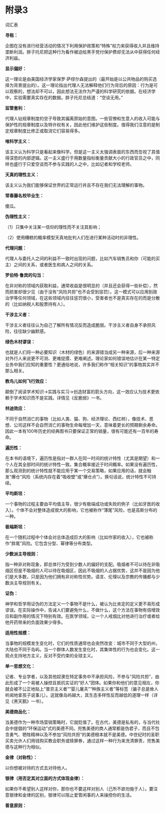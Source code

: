 #  附录3   
词汇表

**寻租：**

企图在没有进行经营活动的情况下利用保护政策和“特殊”权力来获得收入并且维持垄断利润。胖子托尼把这种行为看作被迫给黑手党付保护费却无法从中获得任何经济利益。

**显示偏好：**

这一理论是由美国经济学家保罗·萨缪尔森提出的（最开始是以公共物品的购买选择为背景提出的）。这一理论指出代理人无法解释他们行为背后的原因：行为是可以观察的，想法却不可以，因此想法无法作为严谨的科学研究的依据。在经济学中，实验需要真实存在的数据。胖子托尼总结道：“空谈无用。”

**监管套利：**

代理人钻规章制度的空子导致其偏离原始的意图。一些官僚和生意人的收入可能与保护性的规章制度以及特许权有关，因此他们维护这些制度。值得我们注意的是制定规章制度比修正或取消它们容易得多。

**唯科学主义：**

该主义认为科学只是看起来像科学。但是这一主义太强调表面的东西而忽视了其值得深思的内部逻辑。这一主义盛行于用数量指标衡量贡献大小的行政官员之中，同样也盛行于只爱空谈而不参与实践的人之中，比如记者和学校老师。

**天真的理性主义：**

该主义认为我们能够保证世界的正常运行并且不存在我们无法理解的事物。

**常春藤名校毕业生：**

傻瓜。

**伪理性主义：**

（1）只集中关注某一信仰的理性而不关注其影响；

（2）使用糟糕的概率模型天真地批判人们在进行某种活动时的非理性。

**代理问题：**

代理人与委托人之间的利益不一致时出现的问题，比如汽车销售员和你（可能的买主）之间的关系，或者医生和病人之间的关系。

**罗伯特·鲁宾的勾当：**

在非对称的领域内获取利益，通常收益是很明显的（并且还会获得一些补偿），然而损害却很少见（由于没有“风险共担”也不会受到惩罚）。这一模式可以应用到政治学等任何领域，在这些领域内往往惩罚很小，受害者也不是真实存在的而是分散的（比如纳税人和股票持有人）。

**干涉主义者：**

干涉主义者往往认为自己了解所有情况反而造成脆弱。干涉主义者自身不承担风险，往往缺少幽默感。

**绿色木材谬误：**

也就是人们将一种必要知识（木材的绿色）的来源错当成另一种来源，后一种来源对外行人来说更不可测、更难捉摸、更难阐述。理论家如何错误地估计在某一特定业务中我们应知的重要性？更通俗地说，许多我们称作“相关知识”的事物其实并不那么相关。

**教鸟儿如何飞行效应：**

颠倒了阅读学术知识→实践与实习→创造财富的箭头方向，这一效应认为技术更依赖于学术知识而不是实践。详情见《反脆弱》一书。

**林迪效应：**

不同于自然消亡的事物（比如人类、猫、狗、经济理论、西红柿），像技术、思想、公司这样不会自然消亡的事物生命每增加一天，意味着更长的预期剩余寿命。因此一本有100年历史的经典图书只要保证正常的销量，很有可能还有一百年的寿命。

**遍历性：**

在本书的语境下，遍历性是指对一群人在同一时间的统计特性（尤其是期望）和一个人在其全部时间的统计特性一致。集合概率接近于时间概率。如果没有遍历性，那么观测到的统计特性就不能应用于某一个交易策略，如果应用的话，就会触发“爆仓”风险（系统内存在着“吸收壁”或“爆仓点”）。换句话说，统计特性不可持续。

**平均斯坦：**

一个事物的过程主要由平均值主导，很少有极端成功或失败的例子（比如牙医的收入）。个体不会对整体造成很大的影响，它也被称作“薄尾”风险，也是高斯分布的一种。

**极端斯坦：**

在一个随机过程中个体会对总体造成巨大的影响（比如作家的收入），它也被称作“胖尾”风险。它包含分型、幂律等分布类型。

**少数派主导规则：**

指一种非对称现象，即总体行为受到少数人的偏好的支配。吸烟者不可以待在非吸烟区但是不吸烟的人可以待在吸烟区，因此不吸烟的人占据优势，这并不是因为他们是大多数，只是因为他们拥有非对称性优势。语言、伦理以及宗教的传播都与少数派主导规则有关。

**证伪：**

神学和哲学用证伪的方法定义一个事物不是什么，被认为比肯定的定义更不易形成谬误。在实际操作中，告诫人们要避免什么，不做什么，这个方法在事物有倍增效应和副作用的情况下特别有效。在医学领域，让一个人戒烟比对他进行治疗或者给他开药带来的负面效果少得多。

**适用性规模：**

当事物的规模发生变化时，它们的性质通常也会突然改变：城市不同于大型的州，大陆也不同于岛屿。当一个群体人数发生变化时，其集体性的行为也会变化。这一观点支持地方主义，反对不受约束的全球主义。

**单一思想文化：**

记者、专业学者，以及其他奴隶在特定事务中不承担风险，不参与“风险共担”，由此形成了一个易被人操控且抵抗实证的“好人”团体。如果你和他们的意见相左，你就会被不公正地贴上“普京主义者”“婴儿屠夫”“种族主义者”等标签（骗子总是耸人听闻地拿孩子说事儿）。这就像岛屿越大，其生态多样性反而越低的道理一样（详见《黑天鹅》一书）。

**美德商品化：**

当美德作为一种市场营销策略时，它就贬值了。在古代，美德是私有的，与当代社会中提倡的“环保运动”式的美德不同。兜售美德的商人通常都是伪君子，而且不包含勇气、牺牲精神以及不参加“风险共担”的美德根本就不是美德。中世纪时的圣职买卖允许人们用钱购买教会职务或赎罪券，通过这样一种行为来洗清罪责，兜售美德与这种行为相似。

**金律（对称性）：**

以你想被对待的方式去对待他人。

**银律（用否定其对立面的方式体现金律）：**

如果你不希望别人这样对你，那你也不要这样对别人（己所不欲勿施于人）。要注意银律和金律的区别，银律可以阻止爱管闲事的人来操控你的生活。

**善意原则：**
